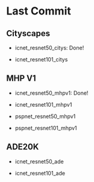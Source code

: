 # Last Commit

## Cityscapes

- icnet_resnet50_citys: Done!

- icnet_resnet101_citys

## MHP V1

- icnet_resnet50_mhpv1: Done!

- icnet_resnet101_mhpv1

- pspnet_resnet50_mhpv1

- pspnet_resnet101_mhpv1

## ADE20K

- icnet_resnet50_ade

- icnet_resnet101_ade
